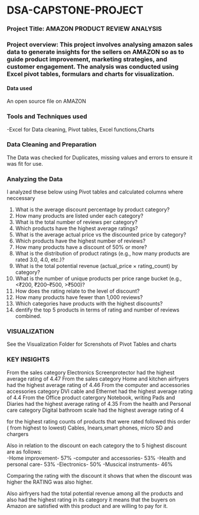# DSA-CAPSTONE-PROJECT 

### Project Title: AMAZON PRODUCT REVIEW ANALYSIS
### Project overview: This project involves analysing amazon sales data to generate insights for the sellers on AMAZON so as to guide product improvement, marketing strategies, and customer engagement. The analysis was conducted using Excel pivot tables, formulars and charts for visualization.

#### Data used
An open source file on AMAZON 
### Tools and Techniques used
-Excel for Data cleaning, Pivot tables, Excel functions,Charts


### Data Cleaning and Preparation
The Data was checked for Duplicates, missing values and errors to ensure it was fit for use.

### Analyzing the Data
I analyzed these below using Pivot tables and calculated columns where neccessary
1. What is the average discount percentage by product category? 
2. How many products are listed under each category? 
3. What is the total number of reviews per category?  
4. Which products have the highest average ratings? 
5. What is the average actual price vs the discounted price by category? 
6. Which products have the highest number of reviews? 
7. How many products have a discount of 50% or more? 
8. What is the distribution of product ratings (e.g., how many products are rated 3.0, 
4.0, etc.)? 
9. What is the total potential revenue (actual_price × rating_count) by category? 
10. What is the number of unique products per price range bucket (e.g., <₹200, 
₹200–₹500, >₹500)?
12. How does the rating relate to the level of discount? 
13. How many products have fewer than 1,000 reviews?
14.  Which categories have products with the highest discounts?
15.  dentify the top 5 products in terms of rating and number of reviews combined.

### VISUALIZATION
See the Visualization Folder for Screnshots of Pivot Tables and charts

### KEY INSIGHTS
From the sales category Electronics Screenprotector had the highest average rating  of 4.47
From the sales category Home and kitchen airfryers had the highest average rating of 4.46
From the computer and accessories accessories category DVI cable and Ethernet had the highest average rating of 4.4
From the Office product catergory Notebook, writing Pads and Diaries had the highest average rating of 4.35
From the health and Personal care category Digital bathroom scale had the highest average rating of 4

for the highest rating counts of products that were rated followed this order ( from highest to lowest)
Cables, Inears,smart phones, micro SD and chargers

Also in relation to the discount on each category the to 5 highest discount are as follows:  
-Home improvement- 57%
-computer and accessories- 53% 
-Health and personal care- 53%
-Electronics- 50%
-Muscical instruments- 46%

Comparing the rating with the discount it shows that when the discount was higher the RATING was also higher.

Also airfryers had the total potential revenue among all the products and also had the highest rating in its category it means that the buyers on Amazon are satisfied with this product and are willing to pay for it.

 







